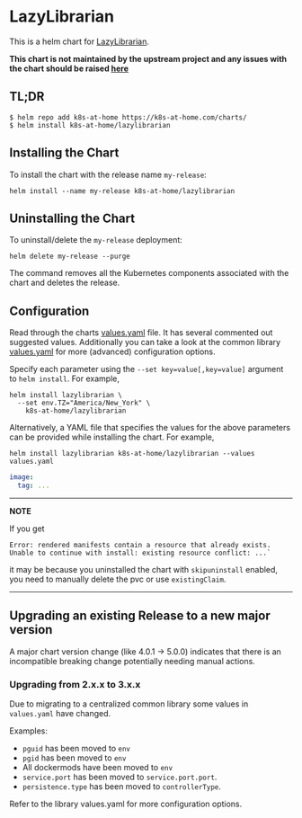 # LazyLibrarian

This is a helm chart for [LazyLibrarian](https://gitlab.com/LazyLibrarian/LazyLibrarian.git).

**This chart is not maintained by the upstream project and any issues with the chart should be raised [here](https://github.com/k8s-at-home/charts/issues/new/choose)**

## TL;DR

```shell
$ helm repo add k8s-at-home https://k8s-at-home.com/charts/
$ helm install k8s-at-home/lazylibrarian
```

## Installing the Chart

To install the chart with the release name `my-release`:

```console
helm install --name my-release k8s-at-home/lazylibrarian
```

## Uninstalling the Chart

To uninstall/delete the `my-release` deployment:

```console
helm delete my-release --purge
```

The command removes all the Kubernetes components associated with the chart and deletes the release.

## Configuration
Read through the charts [values.yaml](https://github.com/k8s-at-home/charts/blob/master/charts/lazylibrarian/values.yaml)
file. It has several commented out suggested values.
Additionally you can take a look at the common library [values.yaml](https://github.com/k8s-at-home/charts/blob/master/charts/common/values.yaml) for more (advanced) configuration options.

Specify each parameter using the `--set key=value[,key=value]` argument to `helm install`. For example,
```console
helm install lazylibrarian \
  --set env.TZ="America/New_York" \
    k8s-at-home/lazylibrarian
```
Alternatively, a YAML file that specifies the values for the above parameters can be provided while installing the
chart. For example,
```console
helm install lazylibrarian k8s-at-home/lazylibrarian --values values.yaml 
```

```yaml
image:
  tag: ...
```

---
**NOTE**

If you get
```console
Error: rendered manifests contain a resource that already exists. Unable to continue with install: existing resource conflict: ...`
```
it may be because you uninstalled the chart with `skipuninstall` enabled, you need to manually delete the pvc or use `existingClaim`.

---

## Upgrading an existing Release to a new major version

A major chart version change (like 4.0.1 -> 5.0.0) indicates that there is an incompatible breaking change potentially needing manual actions.

### Upgrading from 2.x.x to 3.x.x

Due to migrating to a centralized common library some values in `values.yaml` have changed.

Examples:

* `pguid` has been moved to `env`
* `pgid` has been moved to `env`
* All dockermods have been moved to `env`
* `service.port` has been moved to `service.port.port`.
* `persistence.type` has been moved to `controllerType`.

Refer to the library values.yaml for more configuration options.
